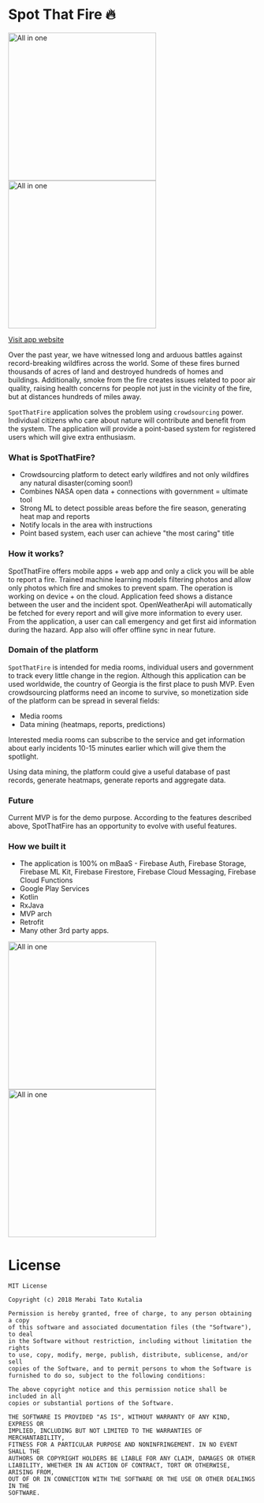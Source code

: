 # Spot That Fire 🔥

<img src="https://raw.githubusercontent.com/tatocaster/Spot-That-Fire/master/art/1.png" alt="All in one" width="300">
<img src="https://raw.githubusercontent.com/tatocaster/Spot-That-Fire/master/art/2.png" alt="All in one" width="300">


[Visit app website](http://spotthefire.surge.sh/)


Over the past year, we have witnessed long and arduous battles against record-breaking wildfires across the world. Some of these fires burned thousands of acres of land and destroyed hundreds of homes and buildings. Additionally, smoke from the fire creates issues related to poor air quality, raising health concerns for people not just in the vicinity of the fire, but at distances hundreds of miles away.

`SpotThatFire` application solves the problem using `crowdsourcing` power. Individual citizens who care about nature will contribute and benefit from the system. The application will provide a point-based system for registered users which will give extra enthusiasm.

### What is SpotThatFire?
- Crowdsourcing platform to detect early wildfires and not only wildfires any natural disaster(coming soon!)
- Combines NASA open data + connections with government = ultimate tool
- Strong ML to detect possible areas before the fire season, generating heat map and reports
- Notify locals in the area with instructions
- Point based system, each user can achieve "the most caring" title

### How it works?
SpotThatFire offers mobile apps + web app and only a click you will be able to report a fire. Trained machine learning models filtering photos and allow only photos which fire and smokes to prevent spam. The operation is working on device + on the cloud. Application feed shows a distance between the user and the incident spot.
OpenWeatherApi will automatically be fetched for every report and will give more information to every user. From the application, a user can call emergency and get first aid information during the hazard. App also will offer offline sync in near future.

### Domain of the platform
`SpotThatFire` is intended for media rooms, individual users and government to track every little change in the region. Although this application can be used worldwide, the country of Georgia is the first place to push MVP.
Even crowdsourcing platforms need an income to survive, so monetization side of the platform can be spread in several fields:
- Media rooms
- Data mining (heatmaps, reports, predictions)

Interested media rooms can subscribe to the service and get information about early incidents 10-15 minutes earlier which will give them the spotlight.

Using data mining, the platform could give a useful database of past records, generate heatmaps, generate reports and aggregate data.

### Future
Current MVP is for the demo purpose. According to the features described above, SpotThatFire has an opportunity to evolve with useful features.

### How we built it
- The application is 100% on mBaaS - Firebase Auth, Firebase Storage, Firebase ML Kit, Firebase Firestore, Firebase Cloud Messaging, Firebase Cloud Functions
- Google Play Services
- Kotlin
- RxJava
- MVP arch
- Retrofit
- Many other 3rd party apps.

<img src="https://raw.githubusercontent.com/tatocaster/Spot-That-Fire/master/art/3.png" alt="All in one" width="300">
<img src="https://raw.githubusercontent.com/tatocaster/Spot-That-Fire/master/art/4.png" alt="All in one" width="300">


# License
```
MIT License

Copyright (c) 2018 Merabi Tato Kutalia

Permission is hereby granted, free of charge, to any person obtaining a copy
of this software and associated documentation files (the "Software"), to deal
in the Software without restriction, including without limitation the rights
to use, copy, modify, merge, publish, distribute, sublicense, and/or sell
copies of the Software, and to permit persons to whom the Software is
furnished to do so, subject to the following conditions:

The above copyright notice and this permission notice shall be included in all
copies or substantial portions of the Software.

THE SOFTWARE IS PROVIDED "AS IS", WITHOUT WARRANTY OF ANY KIND, EXPRESS OR
IMPLIED, INCLUDING BUT NOT LIMITED TO THE WARRANTIES OF MERCHANTABILITY,
FITNESS FOR A PARTICULAR PURPOSE AND NONINFRINGEMENT. IN NO EVENT SHALL THE
AUTHORS OR COPYRIGHT HOLDERS BE LIABLE FOR ANY CLAIM, DAMAGES OR OTHER
LIABILITY, WHETHER IN AN ACTION OF CONTRACT, TORT OR OTHERWISE, ARISING FROM,
OUT OF OR IN CONNECTION WITH THE SOFTWARE OR THE USE OR OTHER DEALINGS IN THE
SOFTWARE.

```

